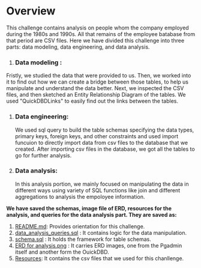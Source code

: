 # Overview 
This challenge contains analysis on people whom the company employed during the 1980s and 1990s. All that remains of the employee batabase from that period are CSV files. Here we have divided this challenge into three parts: data modeling, data engineering, and data analysis. 

1. ### Data modeling :
  Fristly, we studied the data that were provided to us. Then, we worked into it to find out how we can create a bridge between those tables, to help us manipulate and understand the data better. Next, we inspected the CSV files, and then sketched an Entity Relationship Diagram of the tables. We used  "QuickDBDLinks" to easily find out the links between the tables.

1. ### Data engineering:
   We used sql query to build the table schemas specifying the data types, primary keys, foreign keys, and other constraints and used import funcuion to directly import data from csv files to the database that we created. After importing csv files in the database, we got all the tables to go for further analysis.

2. ### Data analysis: 
   In this analysis portion, we mainly focused on manipulating the data in different ways using variety of  SQL functions like join and different aggregations to analysis the empoloyee information. 
    
**We have saved the schemas, image file of ERD, resources for the analysis, and queries for the data analysis part. They are saved as:** 
1. [README.md](https://github.com/shikhasitaula/sql_challenge/blob/main/README.md): Provides orientation for this challenge.
2. [data_analysis_queries.sql](https://github.com/shikhasitaula/sql_challenge/blob/main/data_analysis_queries.sql) : It contains logic for the data manipulation. 
3. [schema.sql](https://github.com/shikhasitaula/sql_challenge/blob/main/schema.sql) : It holds the framework for table schemas. 
4. [ERD for analysis.png](https://github.com/shikhasitaula/sql_challenge/tree/main/ERD%20for%20analysis.png) : It carries ERD images, one from the Pgadmin itself and another form the OuickDBD. 
5. [Resources](https://github.com/shikhasitaula/sql_challenge/tree/main/Resources): It contains the csv files that we used for this chanllenge.

